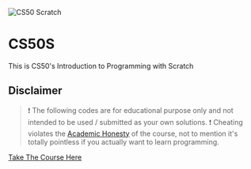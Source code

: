 ![CS50 Scratch](https://github.com/abidsaem/CS50-Scratch-Solutions/assets/158012888/300f5182-ccee-4cf5-a8bf-bb36ee18da06)


# CS50S

This is CS50's Introduction to Programming with Scratch

Disclaimer
----------

>❗ The following codes are for educational purpose only and not intended to be used / submitted as your own solutions.
>❗ Cheating violates the [Academic Honesty](https://cs50.harvard.edu/scratch/2024/honesty/) of the course, not to mention it's totally pointless if you actually want to learn programming.



[Take The Course Here](https://cs50.harvard.edu/scratch/2024/)
